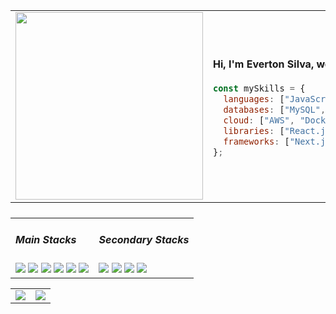 <table>
<tr>
<td width="50%">
<img src="https://imgur.com/SUMpzEU.png" width="300"/>
</td>
<td width="50%">
  
<h4>Hi, I'm Everton Silva, welcome to my GitHub.</h4>
  
```javascript
const mySkills = {
  languages: ["JavaScript", "TypeScript", "PHP", "Python"],
  databases: ["MySQL", "PostgreSQL", "Firebase", "Supabase"],
  cloud: ["AWS", "Docker"],
  libraries: ["React.js", "Tailwind CSS", "Shadcn/ui, StyledComponents" ],
  frameworks: ["Next.js", "Node.js", ".NET", "Vite"]
};
```
</td>
</tr>
</table>
<table style="display: flex; align-items: center">
  <tr>
    <td>
  <div>
  <h5>Main Stacks</h5>
  <img height:"3em" src="https://img.shields.io/badge/JavaScript-323330?style=for-the-badge&logo=javascript&logoColor=F7DF1E"/> 
  <img height:"3em" src="https://img.shields.io/badge/Tailwind_CSS-38B2AC?style=for-the-badge&logo=tailwind-css&logoColor=white"/> 
  <img height:"3em" src="https://img.shields.io/badge/next.js-000000?style=for-the-badge&logo=nextdotjs&logoColor=white"/> 
  <img height:"3em" src="https://img.shields.io/badge/TypeScript-007ACC?style=for-the-badge&logo=typescript&logoColor=white"/> 
  <img height:"3em" src="https://img.shields.io/badge/Node-007ACC?style=for-the-badge&logo=nodedotjs&logoColor=white"/> 
  <img height:"3em" src="https://img.shields.io/badge/AWS-%23FF9900.svg?style=for-the-badge&logo=amazon-web-services&logoColor=white"
 </div>
    </td>
<td>
 <div>
   <h5>Secondary Stacks</h5>
  <img height:"3em" src="https://img.shields.io/badge/.NET-512BD4?style=for-the-badge&logo=dotnet&logoColor=white"/> 
  <img height:"3em" src="https://img.shields.io/badge/Docker-2496ED?style=for-the-badge&logo=docker&logoColor=fff"/> 
  <img height:"3em" src="https://img.shields.io/badge/Php-007ACC?style=for-the-badge&logo=php&logoColor=white"/> 
  <img height:"3em" src="https://img.shields.io/badge/Vite-B73BFE?style=for-the-badge&logo=vite&logoColor=FFD62E"/>
 </div>
    </td>
  </tr>
</table>
<table>
  <tr>
    <td  width="50%">
      <img src="https://github-readme-stats.vercel.app/api?username=evertonrocha2&show_icons=true&theme=radical"/>
    </td>
    <td width="50%">
      <img src="https://github-readme-stats.vercel.app/api/top-langs/?username=evertonrocha2&layout=compact&theme=radical"/>
    </td>
  </tr>
</table>
